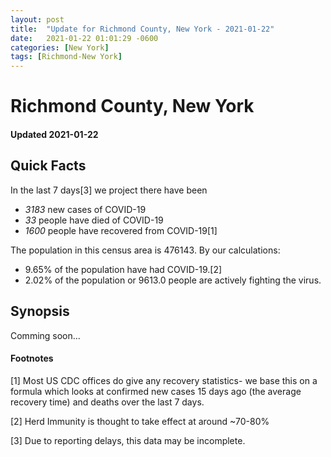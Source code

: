 ```yaml
---
layout: post
title:  "Update for Richmond County, New York - 2021-01-22"
date:   2021-01-22 01:01:29 -0600
categories: [New York]
tags: [Richmond-New York]
---
```


# Richmond County, New York
#### Updated 2021-01-22

## Quick Facts

In the last 7 days[3] we project there have been
- *3183* new cases of COVID-19
- *33* people have died of COVID-19
- *1600* people have recovered from COVID-19[1]

The population in this census area is 476143. By our calculations:
- 9.65% of the population have had COVID-19.[2]
- 2.02% of the population or 9613.0 people are actively fighting the virus.

## Synopsis

Comming soon...


#### Footnotes

[1] Most US CDC offices do give any recovery statistics- we base this on a formula which looks at confirmed new cases
15 days ago (the average recovery time) and deaths over the last 7 days.

[2] Herd Immunity is thought to take effect at around ~70-80%

[3] Due to reporting delays, this data may be incomplete.
 
    